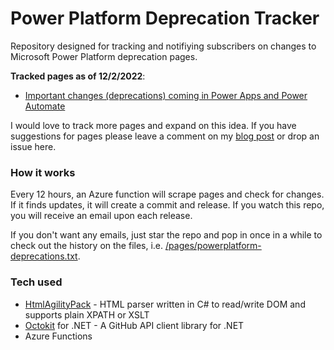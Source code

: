 # Power Platform Deprecation Tracker

Repository designed for tracking and notifiying subscribers on changes to Microsoft Power Platform deprecation pages.

**Tracked pages as of 12/2/2022**:

- [Important changes (deprecations) coming in Power Apps and Power Automate](https://learn.microsoft.com/en-us/power-platform/important-changes-coming)

I would love to track more pages and expand on this idea. If you have suggestions for pages please leave a comment on my [blog post](https://tldr-dynamics.com/blog/power-platform-deprecation-tracker) or drop an issue here.

### How it works

Every 12 hours, an Azure function will scrape pages and check for changes. If it finds updates, it will create a commit and release. If you watch this repo, you will receive an email upon each release.

If you don't want any emails, just star the repo and pop in once in a while to check out the history on the files, i.e. [/pages/powerplatform-deprecations.txt](https://github.com/tcorcor1/power-platform-deprecation-tracker/commits/main/pages/powerplatform-deprecations.txt).

### Tech used

- [HtmlAgilityPack](https://html-agility-pack.net/) - HTML parser written in C# to read/write DOM and supports plain XPATH or XSLT
- [Octokit](https://octokitnet.readthedocs.io/en/latest/) for .NET - A GitHub API client library for .NET
- Azure Functions
